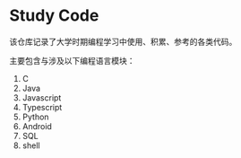 # Study Code

该仓库记录了大学时期编程学习中使用、积累、参考的各类代码。

主要包含与涉及以下编程语言模块：

1. C
2. Java
3. Javascript
4. Typescript
5. Python
6. Android
7. SQL
8. shell
